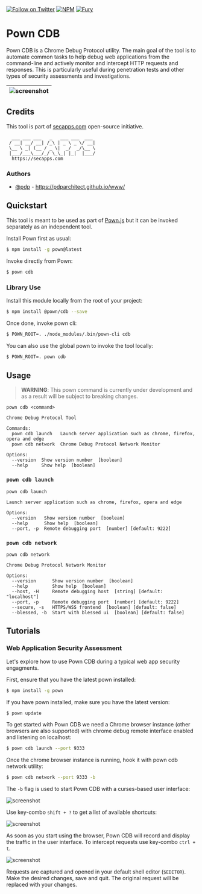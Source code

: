 [![Follow on Twitter](https://img.shields.io/twitter/follow/pownjs.svg?logo=twitter)](https://twitter.com/pownjs)
[![NPM](https://img.shields.io/npm/v/@pown/cdb.svg)](https://www.npmjs.com/package/@pown/cdb)
[![Fury](https://img.shields.io/badge/version-2x%20Fury-red.svg)](https://github.com/pownjs/lobby)

# Pown CDB

Pown CDB is a Chrome Debug Protocol utility. The main goal of the tool is to automate common tasks to help debug web applications from the command-line and actively monitor and intercept HTTP requests and responses. This is particularly useful during penetration tests and other types of security assessments and investigations.

| ![screenshot](https://media.githubusercontent.com/media/pownjs/pown-cdb/master/screenshots/01.png) |
|-|

## Credits

This tool is part of [secapps.com](https://secapps.com) open-source initiative.

```
  ___ ___ ___   _   ___ ___  ___
 / __| __/ __| /_\ | _ \ _ \/ __|
 \__ \ _| (__ / _ \|  _/  _/\__ \
 |___/___\___/_/ \_\_| |_|  |___/
  https://secapps.com
```

### Authors

* [@pdp](https://twitter.com/pdp) - https://pdparchitect.github.io/www/

## Quickstart

This tool is meant to be used as part of [Pown.js](https://github.com/pownjs/pown) but it can be invoked separately as an independent tool.

Install Pown first as usual:

```sh
$ npm install -g pown@latest
```

Invoke directly from Pown:

```sh
$ pown cdb
```

### Library Use

Install this module locally from the root of your project:

```sh
$ npm install @pown/cdb --save
```

Once done, invoke pown cli:

```sh
$ POWN_ROOT=. ./node_modules/.bin/pown-cli cdb
```

You can also use the global pown to invoke the tool locally:

```sh
$ POWN_ROOT=. pown cdb
```

## Usage

> **WARNING**: This pown command is currently under development and as a result will be subject to breaking changes.

```
pown cdb <command>

Chrome Debug Protocol Tool

Commands:
  pown cdb launch   Launch server application such as chrome, firefox, opera and edge
  pown cdb network  Chrome Debug Protocol Network Monitor

Options:
  --version  Show version number  [boolean]
  --help     Show help  [boolean]
```

### `pown cdb launch`

```
pown cdb launch

Launch server application such as chrome, firefox, opera and edge

Options:
  --version   Show version number  [boolean]
  --help      Show help  [boolean]
  --port, -p  Remote debugging port  [number] [default: 9222]
```

### `pown cdb network`

```
pown cdb network

Chrome Debug Protocol Network Monitor

Options:
  --version      Show version number  [boolean]
  --help         Show help  [boolean]
  --host, -H     Remote debugging host  [string] [default: "localhost"]
  --port, -p     Remote debugging port  [number] [default: 9222]
  --secure, -s   HTTPS/WSS frontend  [boolean] [default: false]
  --blessed, -b  Start with blessed ui  [boolean] [default: false]
```

## Tutorials

### Web Application Security Assessment

Let's explore how to use Pown CDB during a typical web app security engagments.

First, ensure that you have the latest pown installed:

```sh
$ npm install -g pown
```

If you have pown installed, make sure you have the latest version:

```sh
$ pown update
```

To get started with Pown CDB we need a Chrome browser instance (other browsers are also supported) with chrome debug remote interface enabled and listening on localhost:

```sh
$ pown cdb launch --port 9333
```

Once the chrome browser instance is running, hook it with pown cdb network utility:

```sh
$ pown cdb network --port 9333 -b
```

The `-b` flag is used to start Pown CDB with a curses-based user interface:

![screenshot](https://media.githubusercontent.com/media/pownjs/pown-cdb/master/screenshots/01.png)

Use key-combo `shift + ?` to get a list of available shortcuts:

![screenshot](https://media.githubusercontent.com/media/pownjs/pown-cdb/master/screenshots/02.png)

As soon as you start using the browser, Pown CDB will record and display the traffic in the user interface. To intercept requests use key-combo `ctrl + t`.

![screenshot](https://media.githubusercontent.com/media/pownjs/pown-cdb/master/screenshots/03.png)

Requests are captured and opened in your default shell editor (`$EDITOR`). Make the desired changes, save and quit. The original request will be replaced with your changes.
